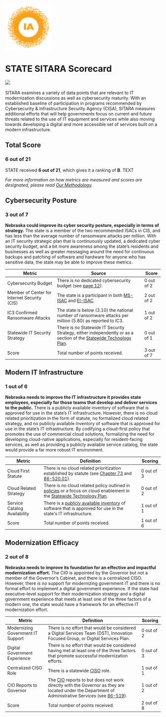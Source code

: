 ![image](https://github.com/internetassociation/SITARA/blob/main/Assets/IA_Mark.png)

# STATE SITARA Scorecard

<img src="https://upload.wikimedia.org/wikipedia/commons/thumb/4/4d/Flag_of_Nebraska.svg/640px-Flag_of_Nebraska.svg.png" width="100" />

SITARA examines a variety of data points that are relevant to IT modernization discussions as well as cybersecurity maturity. With an established baseline of participation in programs recommended by Cybersecurity & Infrastructure Security Agency (CISA), SITARA measures additional efforts that will help governments focus on current and future threats related to the use of IT equipment and services while also moving towards developing a digital and more accessible set of services built on a modern infrastructure.

## Total Score

### 6 out of 21

STATE received **6 out of 21**, which gives it a ranking of **B**. TEXT

*For more information on how metrics are measured and scores are designated, please read [Our Methodology](https://github.com/internetassociation/SITARA/blob/main/Data/Individual-Data/Our-Methodology.md).*

## Cybersecurity Posture

### 3 out of 7

**Nebraska could improve its cyber security posture, especially in terms of strategy.** The state is a member of the two recommended ISACs in CIS, and has less than the average number of ransomware attacks per million. With an IT security strategic plan that is continuously updated, a dedicated cyber security budget, and a bit more awareness among the state’s residents and businesses as well as greater messaging around the need for continuous backups and patching of software and hardware for anyone who has sensitive data, the state may be able to improve these metrics.

Metric | Source | Score
--- | --- | ---
Cybersecurity Budget | There is no dedicated cybersecurity budget (see [page 12](https://budget.nebraska.gov/assets/program-general-fund-appropriations-summary-(2019-session).pdf)). | 0 out of 2
Member of Center for Internet Security (CIS) | The state is a participant in both [MS-ISAC](https://www.cisecurity.org/partners-state-government/) and [EI-ISAC](https://www.cisecurity.org/ei-isac/partners-ei-isac/). | 2 out of 2
IC3 Confirmed Ransomware Attacks | The state is below (3.10) the national number of ransomware attacks per million (5.80) as reported to IC3. | 1 out of 2
Statewide IT Security Strategy | There is no Statewide IT Security Strategy, either independently or as a section of the [Statewide Technology Plan](https://nitc.nebraska.gov/documents/statewide_technology_plan.pdf). | 0 out of 1
Score | Total number of points received. | 3 out of 7

## Modern IT Infrastructure

### 1 out of 6

**Nebraska needs to improve the IT infrastructure it provides state employees, especially for those teams that develop and deliver services to the public.** There is a publicly available inventory of software that is approved for use in the state’s IT infrastructure. However, there is no cloud related prioritization in the form of statute, no formalized cloud related strategy, and no publicly available inventory of software that is approved for use in the state’s IT infrastructure. By codifying a cloud-first policy that promotes the use of commercial cloud solutions, formalizing the need for developing cloud-native applications, especially for resident-facing services, as well as providing a publicly available service catalog, the state would provide a far more robust IT environment.

Metric | Definition | Scoring
--- | --- | ---
Cloud First Statute | There is no cloud related prioritization established by statute (see [Chapter 73](https://nebraskalegislature.gov/laws/browse-chapters.php?chapter=73) and [86-520.01](https://nebraskalegislature.gov/laws/statutes.php?statute=86-520.01)). | 0 out of 3
Cloud Related Strategy | There is no cloud related policy outlined in [policies](https://cio.nebraska.gov/financial/procurment.html) or a focus on cloud enablement in the [Statewide Technology Plan](https://nitc.nebraska.gov/documents/statewide_technology_plan.pdf). | 0 out of 2
Service Catalog Availability | There is a [publicly available inventory](https://cio.nebraska.gov/financial/serv-rates.html) of software that is approved for use in the state's IT infrastructure. | 1 out of 1
Score | Total number of points received. | 1 out of 6

## Modernization Efficacy

### 2 out of 8

**Nebraska needs to improve its foundation for an effective and impactful modernization effort.** The CIO is appointed by the Governor but not a member of the Governor’s Cabinet, and there is a centralized CISO. However, there is no support for modernizing government IT and there is no formal effort to implement a digital government experience. If the state had executive-level support for their modernization strategy and a digital government experience that meets at least one of the three factors of a modern one, the state would have a framework for an effective IT modernization effort.

Metric | Definition | Scoring
--- | --- | ---
Modernizing Government IT Support | There is no effort that would be considered a Digital Services Team (DST), Innovation Focused Group, or Digital Services Plan. | 0 out of 2
Digital Government Experience | There is no effort that would be considered having met at least one of the three factors that promote successful modernization efforts. | 0 out of 3
Centralized CISO Role  | There is a statewide [CISO](https://cio.nebraska.gov/cyber-sec/index.html) role. | 1 out of 1
CIO Reports to Governor | The [CIO](https://cio.nebraska.gov/blog/index.html) reports to but does not work directly with the Governor as they are located under the Department of Administrative Services (see [86-519](https://nebraskalegislature.gov/laws/statutes.php?statute=86-519)). | 1 out of 2
Score | Total number of points received. | 2 out of 8